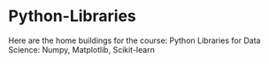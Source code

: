 # Python-Libraries
Here are the home buildings for the course: Python Libraries for Data Science: Numpy, Matplotlib, Scikit-learn
